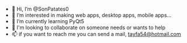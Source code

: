 - 👋 Hi, I’m @SonPatates0
- 👀 I’m interested in making web apps, desktop apps, mobile apps...
- 🌱 I’m currently learning PyQt5
- 💞️ I'm looking to collaborate on someone needs or wants to help
- 📫 if you want to reach me you can send a mail, tayfa54@hotmail.com

<!---
SonPatates0/SonPatates0 is a ✨ special ✨ repository because its `README.md` (this file) appears on your GitHub profile.
You can click the Preview link to take a look at your changes.
--->
